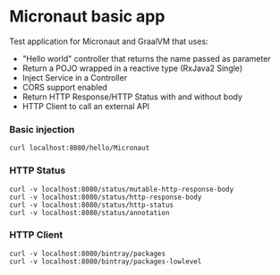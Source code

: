 # Micronaut basic app #

Test application for Micronaut and GraalVM that uses:

- "Hello world" controller that returns the name passed as parameter 
- Return a POJO wrapped in a reactive type (RxJava2 Single)
- Inject Service in a Controller
- CORS support enabled
- Return HTTP Response/HTTP Status with and without body
- HTTP Client to call an external API

### Basic injection

```
curl localhost:8080/hello/Micronaut
```

### HTTP Status

```
curl -v localhost:8080/status/mutable-http-response-body
curl -v localhost:8080/status/http-response-body
curl -v localhost:8080/status/http-status
curl -v localhost:8080/status/annotation
```

### HTTP Client

```
curl -v localhost:8080/bintray/packages
curl -v localhost:8080/bintray/packages-lowlevel
```